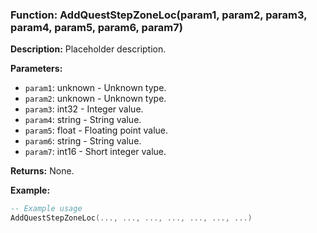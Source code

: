 ### Function: AddQuestStepZoneLoc(param1, param2, param3, param4, param5, param6, param7)

**Description:**
Placeholder description.

**Parameters:**
- `param1`: unknown - Unknown type.
- `param2`: unknown - Unknown type.
- `param3`: int32 - Integer value.
- `param4`: string - String value.
- `param5`: float - Floating point value.
- `param6`: string - String value.
- `param7`: int16 - Short integer value.

**Returns:** None.

**Example:**

```lua
-- Example usage
AddQuestStepZoneLoc(..., ..., ..., ..., ..., ..., ...)
```
